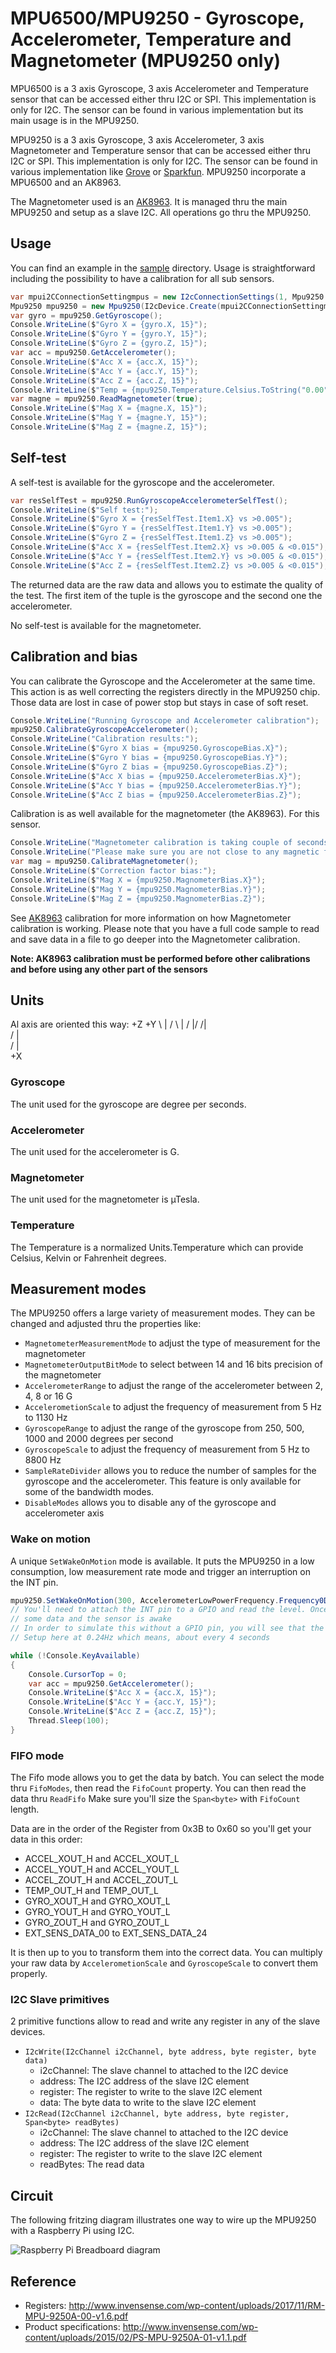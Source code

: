 # MPU6500/MPU9250 - Gyroscope, Accelerometer, Temperature and Magnetometer (MPU9250 only)

MPU6500 is a 3 axis Gyroscope, 3 axis Accelerometer and Temperature sensor that can be accessed either thru I2C or SPI. This implementation is only for I2C. The sensor can be found in various implementation but its main usage is in the MPU9250.

MPU9250 is a 3 axis Gyroscope, 3 axis Accelerometer, 3 axis Magnetometer and Temperature sensor that can be accessed either thru I2C or SPI. This implementation is only for I2C. The sensor can be found in various implementation like [Grove](http://wiki.seeedstudio.com/Grove-IMU_9DOF_v2.0/) or [Sparkfun](https://www.sparkfun.com/products/13762). MPU9250 incorporate a MPU6500 and an AK8963.

The Magnetometer used is an [AK8963](../Ak8963/README.md). It is managed thru the main MPU9250 and setup as a slave I2C. All operations go thru the MPU9250.

## Usage

You can find an example in the [sample](./samples/Mpu9250.sample.cs) directory. Usage is straightforward including the possibility to have a calibration for all sub sensors.

```csharp
var mpui2CConnectionSettingmpus = new I2cConnectionSettings(1, Mpu9250.DefaultI2cAddress);
Mpu9250 mpu9250 = new Mpu9250(I2cDevice.Create(mpui2CConnectionSettingmpus));
var gyro = mpu9250.GetGyroscope();
Console.WriteLine($"Gyro X = {gyro.X, 15}");
Console.WriteLine($"Gyro Y = {gyro.Y, 15}");
Console.WriteLine($"Gyro Z = {gyro.Z, 15}");
var acc = mpu9250.GetAccelerometer();
Console.WriteLine($"Acc X = {acc.X, 15}");
Console.WriteLine($"Acc Y = {acc.Y, 15}");
Console.WriteLine($"Acc Z = {acc.Z, 15}");
Console.WriteLine($"Temp = {mpu9250.Temperature.Celsius.ToString("0.00")} °C");
var magne = mpu9250.ReadMagnetometer(true);
Console.WriteLine($"Mag X = {magne.X, 15}");
Console.WriteLine($"Mag Y = {magne.Y, 15}");
Console.WriteLine($"Mag Z = {magne.Z, 15}");
```

## Self-test

A self-test is available for the gyroscope and the accelerometer.

```csharp
var resSelfTest = mpu9250.RunGyroscopeAccelerometerSelfTest();
Console.WriteLine($"Self test:");
Console.WriteLine($"Gyro X = {resSelfTest.Item1.X} vs >0.005");
Console.WriteLine($"Gyro Y = {resSelfTest.Item1.Y} vs >0.005");
Console.WriteLine($"Gyro Z = {resSelfTest.Item1.Z} vs >0.005");
Console.WriteLine($"Acc X = {resSelfTest.Item2.X} vs >0.005 & <0.015");
Console.WriteLine($"Acc Y = {resSelfTest.Item2.Y} vs >0.005 & <0.015");
Console.WriteLine($"Acc Z = {resSelfTest.Item2.Z} vs >0.005 & <0.015");
```

The returned data are the raw data and allows you to estimate the quality of the test. The first item of the tuple is the gyroscope and the second one the accelerometer.

No self-test is available for the magnetometer.

## Calibration and bias

You can calibrate the Gyroscope and the Accelerometer at the same time. This action is as well correcting the registers directly in the MPU9250 chip. Those data are lost in case of power stop but stays in case of soft reset.

```csharp
Console.WriteLine("Running Gyroscope and Accelerometer calibration");
mpu9250.CalibrateGyroscopeAccelerometer();
Console.WriteLine("Calibration results:");
Console.WriteLine($"Gyro X bias = {mpu9250.GyroscopeBias.X}");
Console.WriteLine($"Gyro Y bias = {mpu9250.GyroscopeBias.Y}");
Console.WriteLine($"Gyro Z bias = {mpu9250.GyroscopeBias.Z}");
Console.WriteLine($"Acc X bias = {mpu9250.AccelerometerBias.X}");
Console.WriteLine($"Acc Y bias = {mpu9250.AccelerometerBias.Y}");
Console.WriteLine($"Acc Z bias = {mpu9250.AccelerometerBias.Z}");
```

Calibration is as well available for the magnetometer (the AK8963). For this sensor.

```csharp
Console.WriteLine("Magnetometer calibration is taking couple of seconds, please be patient!");
Console.WriteLine("Please make sure you are not close to any magnetic field like magnet or phone. Move the sensor in all possible directions");
var mag = mpu9250.CalibrateMagnetometer();
Console.WriteLine($"Correction factor bias:");
Console.WriteLine($"Mag X = {mpu9250.MagnometerBias.X}");
Console.WriteLine($"Mag Y = {mpu9250.MagnometerBias.Y}");
Console.WriteLine($"Mag Z = {mpu9250.MagnometerBias.Z}");
```

See [AK8963](../Ak8963/README.md#Calibration_and_bias) calibration for more information on how Magnetometer calibration is working. Please note that you have a full code sample to read and save data in a file to go deeper into the Magnetometer calibration.

**Note: AK8963 calibration must be performed before other calibrations and before using any other part of the sensors**

## Units

Al axis are oriented this way:
            +Z   +Y
          \  |  /
           \ | /
            \|/
            /|\
           / | \
          /  |  \
                 +X

### Gyroscope

The unit used for the gyroscope are degree per seconds.

### Accelerometer

The unit used for the accelerometer is G.

### Magnetometer

The unit used for the magnetometer is µTesla.

### Temperature

The Temperature is a normalized Units.Temperature which can provide Celsius, Kelvin or Fahrenheit degrees.

## Measurement modes

The MPU9250 offers a large variety of measurement modes. They can be changed and adjusted thru the properties like:

- ```MagnetometerMeasurementMode``` to adjust the type of measurement for the magnetometer
- ```MagnetometerOutputBitMode``` to select between 14 and 16 bits precision of the magnetometer
- ```AccelerometerRange``` to adjust the range of the accelerometer between 2, 4, 8 or 16 G
- ```AccelerometionScale``` to adjust the frequency of measurement from 5 Hz to 1130 Hz
- ```GyroscopeRange``` to adjust the range of the gyroscope from 250, 500, 1000 and 2000 degrees per second
- ```GyroscopeScale``` to adjust the frequency of measurement from 5 Hz to 8800 Hz
- ```SampleRateDivider``` allows you to reduce the number of samples for the gyroscope and the accelerometer. This feature is only available for some of the bandwidth modes.
- ```DisableModes``` allows you to disable any of the gyroscope and accelerometer axis

### Wake on motion

A unique ```SetWakeOnMotion``` mode is available. It puts the MPU9250 in a low consumption, low measurement rate mode and trigger an interruption on the INT pin.

```csharp
mpu9250.SetWakeOnMotion(300, AccelerometerLowPowerFrequency.Frequency0Dot24Hz);
// You'll need to attach the INT pin to a GPIO and read the level. Once going up, you have
// some data and the sensor is awake
// In order to simulate this without a GPIO pin, you will see that the refresh rate is very low
// Setup here at 0.24Hz which means, about every 4 seconds

while (!Console.KeyAvailable)
{
    Console.CursorTop = 0;
    var acc = mpu9250.GetAccelerometer();
    Console.WriteLine($"Acc X = {acc.X, 15}");
    Console.WriteLine($"Acc Y = {acc.Y, 15}");
    Console.WriteLine($"Acc Z = {acc.Z, 15}");
    Thread.Sleep(100);
}
```

### FIFO mode

The Fifo mode allows you to get the data by batch. You can select the mode thru ```FifoModes```, then read the ```FifoCount``` property. You can then read the data thru ```ReadFifo``` Make sure you'll size the ```Span<byte>``` with ```FifoCount``` length.

Data are in the order of the Register from 0x3B to 0x60 so you'll get your data in this order:
* ACCEL_XOUT_H and ACCEL_XOUT_L
* ACCEL_YOUT_H and ACCEL_YOUT_L
* ACCEL_ZOUT_H and ACCEL_ZOUT_L
* TEMP_OUT_H and TEMP_OUT_L
* GYRO_XOUT_H and GYRO_XOUT_L
* GYRO_YOUT_H and GYRO_YOUT_L
* GYRO_ZOUT_H and GYRO_ZOUT_L
* EXT_SENS_DATA_00 to EXT_SENS_DATA_24

It is then up to you to transform them into the correct data. You can multiply your raw data by ```AccelerometionScale``` and ```GyroscopeScale``` to convert them properly.

### I2C Slave primitives

2 primitive functions allow to read and write any register in any of the slave devices.

* ```I2cWrite(I2cChannel i2cChannel, byte address, byte register, byte data)```
    * i2cChannel: The slave channel to attached to the I2C device
    * address: The I2C address of the slave I2C element
    * register: The register to write to the slave I2C element
    * data: The byte data to write to the slave I2C element
* ```I2cRead(I2cChannel i2cChannel, byte address, byte register, Span<byte> readBytes)```
    * i2cChannel: The slave channel to attached to the I2C device
    * address: The I2C address of the slave I2C element
    * register: The register to write to the slave I2C element
    * readBytes: The read data

## Circuit

The following fritzing diagram illustrates one way to wire up the MPU9250 with a Raspberry Pi using I2C.

![Raspberry Pi Breadboard diagram](./samples/Mpu9250_bb.png)

## Reference

* Registers: http://www.invensense.com/wp-content/uploads/2017/11/RM-MPU-9250A-00-v1.6.pdf
* Product specifications: http://www.invensense.com/wp-content/uploads/2015/02/PS-MPU-9250A-01-v1.1.pdf
